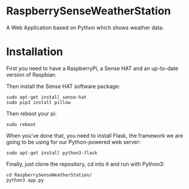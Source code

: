 # RaspberrySenseWeatherStation
A Web Application based on Python which shows weather data.

# Installation
First you need to have a RaspberryPi, a Sense HAT and an up-to-date version of Raspbian.

Then install the Sense HAT software package:

```
sudo apt-get install sense-hat
sudo pip3 install pillow
```

Then reboot your pi:

```
sudo reboot
```

When you've done that, you need to install Flask, the framework we are going to be using for our Python-powered web server:

```
sudo apt-get install python3-flask
```

Finally, just clone the repository, cd into it and run with Python3:

```
cd RaspberrySenseWeatherStation/
python3 app.py
```
